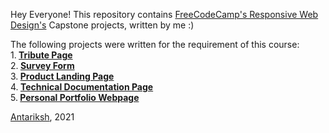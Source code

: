 Hey Everyone!
This repository contains <a href="https://www.freecodecamp.org/learn/responsive-web-design/">FreeCodeCamp's Responsive Web Design's</a> Capstone projects, written by me :)


The following projects were written for the requirement of this course:<br>
1.<b> <a href="" target="_blank">Tribute Page</a> </b> <br>
2.<b> <a href="" target="_blank">Survey Form</a> </b> <br>
3.<b> <a href="" target="_blank">Product Landing Page </a> </b> <br>
4.<b> <a href="" target="_blank">Technical Documentation Page </a> </b><br>
5.<b> <a href="" target="_blank">Personal Portfolio Webpage </a> </b> <br>




<a href="https://twitter.com/antariksh__17" target="_blank">Antariksh</a>, 2021